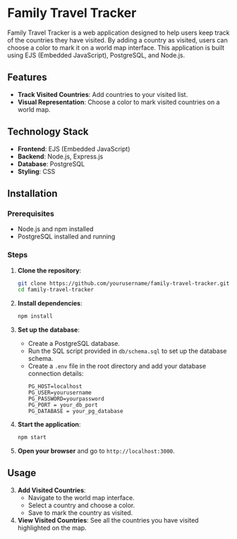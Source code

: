 # Family Travel Tracker

Family Travel Tracker is a web application designed to help users keep track of the countries they have visited. By adding a country as visited, users can choose a color to mark it on a world map interface. This application is built using EJS (Embedded JavaScript), PostgreSQL, and Node.js.

## Features

- **Track Visited Countries**: Add countries to your visited list.
- **Visual Representation**: Choose a color to mark visited countries on a world map.

## Technology Stack

- **Frontend**: EJS (Embedded JavaScript)
- **Backend**: Node.js, Express.js
- **Database**: PostgreSQL
- **Styling**: CSS

## Installation

### Prerequisites

- Node.js and npm installed
- PostgreSQL installed and running

### Steps

1. **Clone the repository**:
    ```bash
    git clone https://github.com/yourusername/family-travel-tracker.git
    cd family-travel-tracker
    ```

2. **Install dependencies**:
    ```bash
    npm install
    ```

3. **Set up the database**:
    - Create a PostgreSQL database.
    - Run the SQL script provided in `db/schema.sql` to set up the database schema.
    - Create a `.env` file in the root directory and add your database connection details:
      ```env
      PG_HOST=localhost
      PG_USER=yourusername
      PG_PASSWORD=yourpassword
      PG_PORT = your_db_port
      PG_DATABASE = your_pg_database
      ```

4. **Start the application**:
    ```bash
    npm start
    ```

5. **Open your browser** and go to `http://localhost:3000`.

## Usage

3. **Add Visited Countries**:
    - Navigate to the world map interface.
    - Select a country and choose a color.
    - Save to mark the country as visited.
4. **View Visited Countries**: See all the countries you have visited highlighted on the map.
